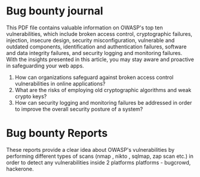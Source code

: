 # Bug bounty journal 

This PDF file contains valuable information on OWASP's top ten vulnerabilities, which include broken access control, cryptographic failures, injection, insecure design, security misconfiguration, vulnerable and outdated components, identification and authentication failures, software and data integrity failures, and security logging and monitoring failures. With the insights presented in this article, you may stay aware and proactive in safeguarding your web apps.

1. How can organizations safeguard against broken access control vulnerabilities in online applications?
2.  What are the risks of employing old cryptographic algorithms and weak crypto keys?
3.  How can security logging and monitoring failures be addressed in order to improve the overall security posture of a system?


# Bug bounty Reports 

These reports provide a clear idea about OWASP's vulnerabilities by performing different types of scans (nmap , nikto , sqlmap, zap scan etc.) in order to detect any vulnerabilities inside 2 platforms platforms - bugcrowd, hackerone. 
